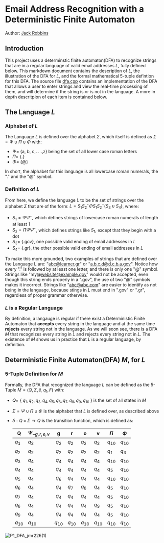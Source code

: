 # Email Address Recognition with a Deterministic Finite Automaton
Author: [Jack Robbins](https://www.github.com/jackr276)

## Introduction
This project uses a determinstic finite automaton(DFA) to recognize strings that are in a regular language of valid email addresses $L$, fully defined below. This markdown document contains the description of $L$, the illustration of the DFA for $L$, and the formal mathematical 5-tuple defintion for this DFA. The source file [dfa.cpp](https://github.com/jackr276/Email-Address-Recognition-with-a-Deterministic-Finite-Automaton/blob/main/src/dfa.cpp) contains an implementation of the DFA that allows a user to enter strings and view the real-time processing of them, and will determine if the string is or is not in the language. A more in depth descritpion of each item is contained below.

## The Language $L$
### Alphabet of $L$
The Language $L$ is defined over the alphabet $\Sigma$, which itself is defined as $\Sigma = \Psi \cup \Pi \cup \Phi$ with: 
* $\Psi =$ {a, b, c,. . .,z} being the set of all lower case roman letters
* $\Pi =$ {.}
* $\Phi =$ {@}

In short, the alphabet for this language is all lowercase roman numerals, the "." and the "@" symbol.

### Definition of $L$
From here, we define the language $L$ to be the set of strings over the alphabet $\Sigma$ that are of the form: $L = S_{1}S_{2}^\star\Phi S_{1}S_{2}^\star(S_{3} \cup S_{4})$, where:
* $S_{1} = \Psi\Psi^\star$, which defines strings of lowercase roman numerals of length at least 1
* $S_{2} = \Pi\Psi\Psi^\star$, which defines strings like $S_{1}$, except that they begin with a dot
* $S_{3} =$ {.gov}, one possible valid ending of email addresses in $L$
* $S_{4} =$ {.gr}, the other possible valid ending of email addresses in $L$

To make this more grounded, two examples of strings that are defined over the Language L are: "abc@learner.gr" or "a.b.c.d@d.c.b.a.gov". Notice how every "." is followed by at least one letter, and there is only one "@" symbol. Strings like "my@website@example.gov" would not be accepted, even though this string ends properly in a ".gov", the use of two "@" symbols makes it incorrect. Strings like "abc@abc.com" are easier to identify as not being in the language, because stings in $L$ must end in ".gov" or ".gr", regardless of proper grammar otherwise.

### $L$ is a Regular Language
By definition, a langauge is regular if there exist a Deterministic Finite Automaton that **accepts** every string in the language and at the same time **rejects** every string not in the language. As we will soon see, there is a DFA $M$ that recognizes every string in $L$ and rejects every string not in $L$. The existence of $M$ shows us in practice that $L$ is a regular language, by definition.

## Deterministic Finite Automaton(DFA) $M$, for $L$
### 5-Tuple Definition for $M$
Formally, the DFA that recognized the language $L$ can be defined as the 5-Tuple $M = (Q, \Sigma, \delta, q_{1}, F)$ with:
* $Q =$ { $q_{1}, q_{2}, q_{3}, q_{4}, q_{5}, q_{6}, q_{7}, q_{8}, q_{9}, q_{10}$ } is the set of all states in $M$
* $\Sigma = \Psi \cup \Pi \cup \Phi$ is the alphabet that $L$ is defined over, as described above
* $\delta: Q \times \Sigma \rightarrow Q$ is the transition function, which is defined as:

  | Q | $\Psi_{-g, r, o, v}$ | g | r | o | v | $\Pi$ | $\Phi$ |
  |---|---|:---------:|---|---|---|---|---|
  |$q_{1}$| $q_{2}$ | $q_{2}$ | $q_{2}$ | $q_{2}$ | $q_{2}$ | $q_{10}$ | $q_{10}$ |
  |$q_{2}$| $q_{2}$ | $q_{2}$ | $q_{2}$ | $q_{2}$ | $q_{2}$ | $q_{1}$ | $q_{3}$ |
  |$q_{3}$| $q_{4}$ | $q_{4}$ | $q_{4}$ | $q_{4}$ | $q_{4}$ | $q_{10}$ | $q_{10}$ | 
  |$q_{4}$| $q_{4}$ | $q_{4}$ | $q_{4}$ | $q_{4}$ | $q_{4}$ | $q_{5}$ | $q_{10}$ | 
  |$q_{5}$| $q_{4}$ | $q_{6}$ | $q_{4}$ | $q_{4}$ | $q_{4}$ | $q_{10}$ | $q_{10}$ | 
  |$q_{6}$| $q_{4}$ | $q_{4}$ | $q_{7}$ | $q_{8}$ | $q_{4}$ | $q_{5}$ | $q_{10}$ | 
  |$q_{7}$| $q_{4}$ | $q_{4}$ | $q_{4}$ | $q_{4}$ | $q_{4}$ | $q_{5}$ | $q_{10}$ | 
  |$q_{8}$| $q_{4}$ | $q_{4}$ | $q_{4}$ | $q_{4}$ | $q_{9}$ | $q_{5}$ | $q_{10}$ | 
  |$q_{9}$| $q_{4}$ | $q_{4}$ | $q_{4}$ | $q_{4}$ | $q_{4}$ | $q_{5}$ | $q_{10}$ | 
  |$q_{10}$| $q_{10}$ | $q_{10}$ | $q_{10}$ | $q_{10}$ | $q_{10}$ | $q_{10}$ | $q_{10}$ | 





![P1_DFA_jmr226(1)](https://github.com/jackr276/Email-Address-Recognition-with-a-Discrete-Finite-Automaton/assets/113046361/ffc8d175-1cb0-408f-9b86-b69a530b3de4)
